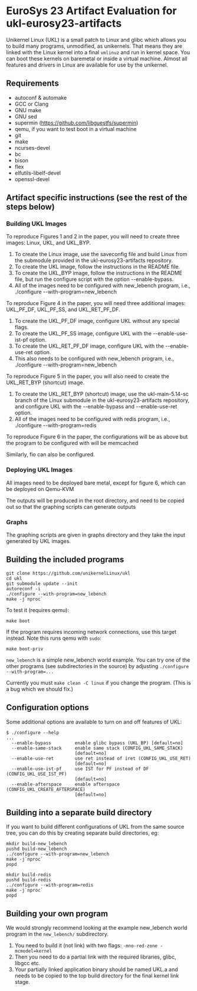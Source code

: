 # EuroSys 23 Artifact Evaluation for ukl-eurosy23-artifacts

Unikernel Linux (UKL) is a small patch to Linux and glibc which allows
you to build many programs, unmodified, as unikernels.  That means
they are linked with the Linux kernel into a final `vmlinuz` and run
in kernel space.  You can boot these kernels on baremetal or inside a
virtual machine.  Almost all features and drivers in Linux are
available for use by the unikernel.

## Requirements

* autoconf & automake
* GCC or Clang
* GNU make
* GNU sed
* supermin (https://github.com/libguestfs/supermin)
* qemu, if you want to test boot in a virtual machine
* git
* make
* ncurses-devel
* bc
* bison
* flex
* elfutils-libelf-devel
* openssl-devel

## Artifact specific instructions (see the rest of the steps below)

### Building UKL Images

To reproduce Figures 1 and 2 in the paper, you will need to create three images: Linux, UKL, and UKL_BYP.

1. To create the Linux image, use the saveconfig file and build Linux from the submodule provided in the ukl-eurosy23-artifacts repository.
2. To create the UKL image, follow the instructions in the README file.
3. To create the UKL_BYP image, follow the instructions in the README file, but run the configure script with the option --enable-bypass.
4. All of the images need to be configured with new_lebench program, i.e., ./configure --with-program=new_lebench

To reproduce Figure 4 in the paper, you will need three additional images: UKL_PF_DF, UKL_PF_SS, and UKL_RET_PF_DF.

1. To create the UKL_PF_DF image, configure UKL without any special flags.
2. To create the UKL_PF_SS image, configure UKL with the --enable-use-ist-pf option.
3. To create the UKL_RET_PF_DF image, configure UKL with the --enable-use-ret option.
4. This also needs to be configured with new_lebench program, i.e., ./configure --with-program=new_lebench

To reproduce Figure 5 in the paper, you will also need to create the UKL_RET_BYP (shortcut) image.
1. To create the UKL_RET_BYP (shortcut) image, use the ukl-main-5.14-sc branch of the Linux submodule in the ukl-eurosy23-artifacts repository, and configure UKL with the --enable-bypass and --enable-use-ret option.
2. All of the images need to be configured with redis program, i.e., ./configure --with-program=redis

To reproduce Figure 6 in the paper, the configurations will be as above but the program to be configured with will be memcached

Similarly, fio can also be configured.

### Deploying UKL Images
All images need to be deployed bare metal, except for figure 6, which can be deployed on Qemu-KVM

The outputs will be produced in the root directory, and need to be copied out so that the graphing scripts can generate outputs

### Graphs
The graphing scripts are given in graphs directory and they take the input generated by UKL images.



## Building the included programs

```
git clone https://github.com/unikernelLinux/ukl
cd ukl
git submodule update --init
autoreconf -i
./configure --with-program=new_lebench
make -j`nproc`
```

To test it (requires qemu):

```
make boot
```

If the program requires incoming network connections, use this target
instead.  Note this runs qemu with `sudo`:

```
make boot-priv
```

`new_lebench` is a simple new_lebench world example.  You can try one of the other
programs (see subdirectories in the source) by adjusting
`./configure --with-program=...`

Currently you must `make clean -C linux` if you change the program.
(This is a bug which we should fix.)

## Configuration options

Some additional options are available to turn on and off features of
UKL:

```
$ ./configure --help
...
  --enable-bypass         enable glibc bypass (UKL_BP) [default=no]
  --enable-same-stack     enable same stack (CONFIG_UKL_SAME_STACK)
                          [default=no]
  --enable-use-ret        use ret instead of iret (CONFIG_UKL_USE_RET)
                          [default=no]
  --enable-use-ist-pf     use IST for PF instead of DF (CONFIG_UKL_USE_IST_PF)
                          [default=no]
  --enable-afterspace     enable afterspace (CONFIG_UKL_CREATE_AFTERSPACE)
                          [default=no]
```

## Building into a separate build directory

If you want to build different configurations of UKL from the same
source tree, you can do this by creating separate build directories,
eg:

```
mkdir build-new_lebench
pushd build-new_lebench
../configure --with-program=new_lebench
make -j`nproc`
popd

mkdir build-redis
pushd build-redis
../configure --with-program=redis
make -j`nproc`
popd
```

## Building your own program

We would strongly recommend looking at the example new_lebench world program
in the `new_lebench/` subdirectory.

1. You need to build it (not link) with two flags: `-mno-red-zone -mcmodel=kernel`
2. Then you need to do a partial link with the required libraries, glibc, libgcc etc.
3. Your partially linked application binary should be named UKL.a and needs to be copied to the top build directory for the final kernel link stage.
